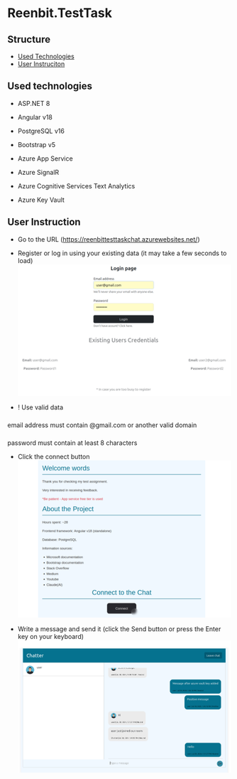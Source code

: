 # Reenbit.TestTask

## Structure

- [Used Technologies](#used-technologies)
- [User Instruciton](#user-instruction)


## Used technologies

- ASP.NET 8

- Angular v18

- PostgreSQL v16

- Bootstrap v5

- Azure App Service

- Azure SignalR

- Azure Cognitive Services Text Analytics

- Azure Key Vault

## User Instruction

- Go to the URL (https://reenbittesttaskchat.azurewebsites.net/)

- Register or log in using your existing data (it may take a few seconds to load)
![login page](images/sign_in.png)

- ! Use valid data 

###
email address must contain @gmail.com or another valid domain 

###
password must contain at least 8 characters

- Click the connect button
![home page](images/home.png)

- Write a message and send it (click the Send button or press the Enter key on your keyboard)
![chat page](images/chat.png)